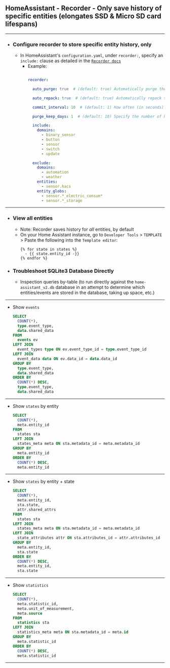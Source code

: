 ## HomeAssistant - Recorder - Only save history of specific entities (elongates SSD & Micro SD card lifespans)

***

- ### Configure recorder to store specific entity history, only
  - In HomeAssistant's `configuration.yaml`, under `recorder:`, specify an `include:` clause as detailed in the [`Recorder docs`](https://www.home-assistant.io/integrations/recorder/)
    - Example:
      ```yaml

      recorder:

        auto_purge: true  # (default: true) Automatically purge the database every night at 04:12 local time. Purging keeps the database from growing indefinitely, which takes up disk space and can make Home Assistant slow. If you disable auto_purge it is recommended that you create an automation to call the recorder.purge periodically.

        auto_repack: true  # (default: true) Automatically repack the database every second sunday after the auto purge. Without a repack, the database may not decrease in size even after purging, which takes up disk space and can make Home Assistant slow. If you disable auto_repack it is recommended that you create an automation to call the recorder.purge periodically. This flag has no effect if auto_purge is disabled.

        commit_interval: 10  # (default: 1) How often (in seconds) the events and state changes are committed to the database - use 30 for Raspberry Pi w/ SD card

        purge_keep_days: 1  # (default: 10) Specify the number of history days to keep in recorder database after a purge.

        include:
          domains:
            - binary_sensor
            - button
            - sensor
            - switch
            - update

        exclude:
          domains:
            - automation
            - weather
          entities:
            - sensor.hacs
          entity_globs:
            - sensor.*_electric_consum*
            - sensor.*_storage

      ```


***

- ### View all entities 
  - Note: Recorder saves history for *all* entities, by default
  - On your Home Assistant instance, go to `Developer Tools` > `TEMPLATE` > Paste the following into the `Template editor`:
    ```
    {% for state in states %}
      - {{ state.entity_id -}}
    {% endfor %}
    ```

- ### Troubleshoot SQLite3 Database Directly
  - Inspection queries by-table (to run directly against the `home-assistant_v2.db` database in an attempt to determine which entities/events are stored in the database, taking up space, etc.)
***
  - Show `events`
    ```sql
    SELECT
      COUNT(*),
      type.event_type,
      data.shared_data
    FROM
      events ev
    LEFT JOIN
      event_types type ON ev.event_type_id = type.event_type_id
    LEFT JOIN
      event_data data ON ev.data_id = data.data_id
    GROUP BY
      type.event_type,
      data.shared_data
    ORDER BY
      COUNT(*) DESC,
      type.event_type,
      data.shared_data
    ```
***
  - Show `states` by entity
    ```sql
    SELECT
      COUNT(*),
      meta.entity_id
    FROM
      states sta
    LEFT JOIN
      states_meta meta ON sta.metadata_id = meta.metadata_id
    GROUP BY
      meta.entity_id
    ORDER BY
      COUNT(*) DESC,
      meta.entity_id
    ```
***
  - Show `states` by entity + state
    ```sql
    SELECT
      COUNT(*),
      meta.entity_id,
      sta.state,
      attr.shared_attrs
    FROM
      states sta
    LEFT JOIN
      states_meta meta ON sta.metadata_id = meta.metadata_id
    LEFT JOIN
      state_attributes attr ON sta.attributes_id = attr.attributes_id
    GROUP BY
      meta.entity_id,
      sta.state
    ORDER BY
      COUNT(*) DESC,
      meta.entity_id,
      sta.state
    ```
***
  - Show `statistics`
    ```sql
    SELECT
      COUNT(*),
      meta.statistic_id,
      meta.unit_of_measurement,
      meta.source
    FROM
      statistics sta
    LEFT JOIN
      statistics_meta meta ON sta.metadata_id = meta.id
    GROUP BY
      meta.statistic_id
    ORDER BY
      COUNT(*) DESC,
      meta.statistic_id
    ```
***


<!--
# ------------------------------------------------------------
#
# Citation(s)
#
#   community.home-assistant.io  |  "Hass database growing huge - Home Assistant OS - Home Assistant Community"  |  https://community.home-assistant.io/t/hass-database-growing-huge/77125
#
#   www.home-assistant.io  |  "Recorder - Home Assistant"  |  https://www.home-assistant.io/integrations/recorder/
#
#   www.reddit.com  |  "PSA: Optimize your Home Assistant Database : homeassistant"  |  https://www.reddit.com/r/homeassistant/comments/10lmvfk/psa_optimize_your_home_assistant_database/
#
# ------------------------------------------------------------
-->
